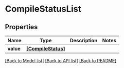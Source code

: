 # CompileStatusList

## Properties
Name | Type | Description | Notes
------------ | ------------- | ------------- | -------------
**value** | [**[CompileStatus]**](CompileStatus.md) |  | 

[[Back to Model list]](../README.md#documentation-for-models) [[Back to API list]](../README.md#documentation-for-api-endpoints) [[Back to README]](../README.md)


